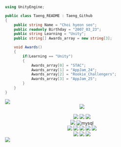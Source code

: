 ```cs
using UnityEngine;

public class Taeng_README : Taeng_Github
{
    public string Name = "Choi hyeon seo";
    public readonly Birthday = "2007_03_23";
    public string Learning = "Unity";
    public string[] Awards_array = new string[3];

    void Awards()
    {
        if(Learning == "Unity")
        {
            Awards_array[0] = "STAC"; 
            Awards_array[1] = "AppJam_24"; 
            Awards_array[2] = "Rookie_Challengers";
            Awards_array[3] = "AppJam_25"; 
        }
    }
}
```
<img src="https://capsule-render.vercel.app/api?type=waving&color=BDBDC8&height=150&section=header" />

<div align="center">
    <img src="https://img.shields.io/badge/Apple-MacBook_Air_M2-999999?style=for-the-badge&logo=apple&logoColor=white" />
    <br>
    <br>
    <img src="https://img.shields.io/badge/IntelliJ_IDEA-000000.svg?style=for-the-badge&logo=intellij-idea&logoColor=white" />
    <img src="https://img.shields.io/badge/Rider-000000?style=for-the-badge&logo=Rider&logoColor=white" />
    <img src="https://img.shields.io/badge/Visual_Studio_Code-0078D4?style=for-the-badge&logo=visual%20studio%20code&logoColor=white" />
    <br>
    <img src="https://img.shields.io/badge/MariaDB-003545?style=for-the-badge&logo=mariadb&logoColor=white" />
    <img alt="mysql" src="https://img.shields.io/badge/MySQL-005C84?style=for-the-badge&logo=mysql&logoColor=white">
    <br>
    <img src="https://img.shields.io/badge/C%23-239120?style=for-the-badge&logo=c-sharp&logoColor=white" />
    <img src="https://img.shields.io/badge/C-00599C?style=for-the-badge&logo=c&logoColor=white" />
<img src="https://img.shields.io/badge/Unity-100000?style=for-the-badge&logo=unity&logoColor=white" />
    <img src="https://img.shields.io/badge/JavaScript-F7DF1E?style=for-the-badge&logo=JavaScript&logoColor=white" />
    <img src="https://img.shields.io/badge/Java-ED8B00?style=for-the-badge&logo=openjdk&logoColor=white" />
    <br>
    <img src="https://img.shields.io/badge/HTML-239120?style=for-the-badge&logo=html5&logoColor=white" />
    <img src="https://img.shields.io/badge/CSS-239120?style=for-the-badge&logo=css3&logoColor=white" />
    <img src="https://img.shields.io/badge/Spring-6DB33F?style=for-the-badge&logo=spring&logoColor=white" />
</div>
<img src="https://capsule-render.vercel.app/api?type=waving&color=BDBDC8&height=150&section=footer" />

